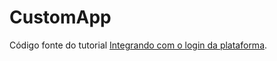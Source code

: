 # CustomApp

Código fonte do tutorial [Integrando com o login da plataforma](https://dev.senior.com.br/documentacao/integrando-com-o-login-da-plataforma/).